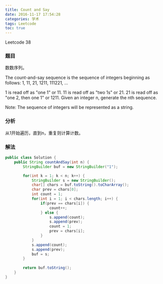 ```yaml
---
title: Count and Say
date: 2016-11-17 17:54:28
categories: 学术
tags: Leetcode
toc: true
---
```


Leetcode 38

### 题目

数数序列。

The count-and-say sequence is the sequence of integers beginning as follows:
1, 11, 21, 1211, 111221, ...

1 is read off as "one 1" or 11.
11 is read off as "two 1s" or 21.
21 is read off as "one 2, then one 1" or 1211.
Given an integer n, generate the nth sequence.

Note: The sequence of integers will be represented as a string.

### 分析

从1开始遍历，直到n，重复则计算计数。

### 解法

```java
public class Solution {
    public String countAndSay(int n) {
        StringBuilder buf = new StringBuilder("1");

        for(int k = 1; k < n; k++) {
            StringBuilder s = new StringBuilder();
            char[] chars = buf.toString().toCharArray();
            char prev = chars[0];
            int count = 1;
            for(int i = 1; i < chars.length; i++) {            
                if(prev == chars[i]) {
                    count++;
                } else {
                    s.append(count);
                    s.append(prev);
                    count = 1;
                    prev = chars[i];
                }
            }
            s.append(count);
            s.append(prev);
            buf = s;
        }
        
        return buf.toString();
    }
}
```